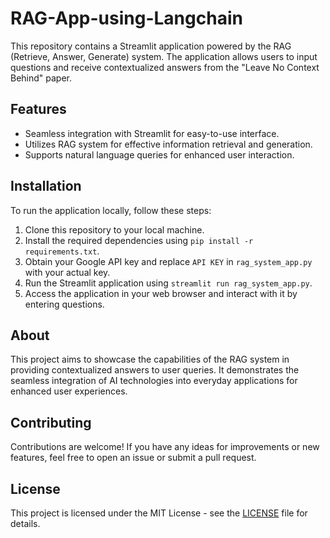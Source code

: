 # RAG-App-using-Langchain

This repository contains a Streamlit application powered by the RAG (Retrieve, Answer, Generate) system. The application allows users to input questions and receive contextualized answers from the "Leave No Context Behind" paper.

## Features

- Seamless integration with Streamlit for easy-to-use interface.
- Utilizes RAG system for effective information retrieval and generation.
- Supports natural language queries for enhanced user interaction.

## Installation

To run the application locally, follow these steps:

1. Clone this repository to your local machine.
2. Install the required dependencies using `pip install -r requirements.txt`.
3. Obtain your Google API key and replace `API KEY` in `rag_system_app.py` with your actual key.
4. Run the Streamlit application using `streamlit run rag_system_app.py`.
5. Access the application in your web browser and interact with it by entering questions.

## About

This project aims to showcase the capabilities of the RAG system in providing contextualized answers to user queries. It demonstrates the seamless integration of AI technologies into everyday applications for enhanced user experiences.

## Contributing

Contributions are welcome! If you have any ideas for improvements or new features, feel free to open an issue or submit a pull request.

## License

This project is licensed under the MIT License - see the [LICENSE](LICENSE) file for details.
